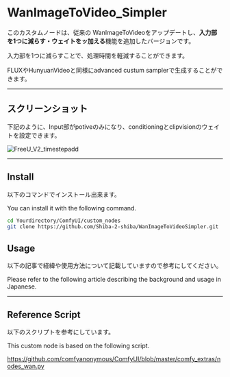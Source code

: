 # WanImageToVideo_Simpler

このカスタムノードは、従来の WanImageToVideoをアップデートし、**入力部を1つに減らす・ウェイトをッ加える**機能を追加したバージョンです。  


入力部を1つに減らすことで、処理時間を軽減することができます。


FLUXやHunyuanVideoと同様にadvanced custum samplerで生成することができます。


---
## スクリーンショット

下記のように、Input部がpotiveのみになり、conditioningとclipvisionのウェイトを設定できます。


![FreeU_V2_timestepadd](https://github.com/Shiba-2-shiba/ComfyUI_FreeU/blob/main/img1.png)


---
## Install


以下のコマンドでインストール出来ます。

You can install it with the following command.


```bash
cd Yourdirectory/ComfyUI/custom_nodes
git clone https://github.com/Shiba-2-shiba/WanImageToVideoSimpler.git

```

## Usage
以下の記事で経緯や使用方法について記載していますので参考にしてください。

Please refer to the following article describing the background and usage in Japanese.



---
## Reference Script
以下のスクリプトを参考にしています。

This custom node is based on the following script.

https://github.com/comfyanonymous/ComfyUI/blob/master/comfy_extras/nodes_wan.py

